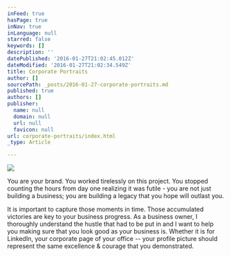 ```yaml
---
inFeed: true
hasPage: true
inNav: true
inLanguage: null
starred: false
keywords: []
description: ''
datePublished: '2016-01-27T21:02:45.012Z'
dateModified: '2016-01-27T21:02:34.549Z'
title: Corporate Portraits
author: []
sourcePath: _posts/2016-01-27-corporate-portraits.md
published: true
authors: []
publisher:
  name: null
  domain: null
  url: null
  favicon: null
url: corporate-portraits/index.html
_type: Article

---
```

![](https://the-grid-user-content.s3-us-west-2.amazonaws.com/0c5d1e72-a69b-4c15-80f2-d318ddf174a9.png)

You are your brand.
You worked tirelessly on this project. You stopped counting the hours from day one
realizing it was futile - you are not just building a business; you are
building a legacy that you hope will outlast you.

It is important to
capture those moments in time. Those accumulated victories are key to your
business progress. As a business owner, I thoroughly understand the hustle that
had to be put in and I want to help you making sure that you look good as your
business is. Whether it is for LinkedIn, your corporate page of your office --
your profile picture should represent the same excellence & courage that
you demonstrated.